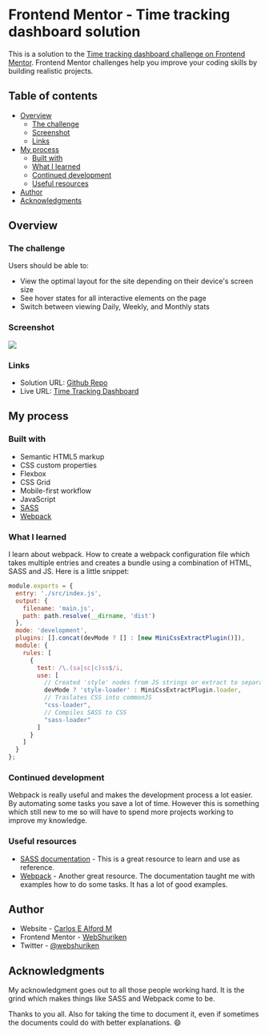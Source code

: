 # Frontend Mentor - Time tracking dashboard solution

This is a solution to the [Time tracking dashboard challenge on Frontend Mentor](https://www.frontendmentor.io/challenges/time-tracking-dashboard-UIQ7167Jw). Frontend Mentor challenges help you improve your coding skills by building realistic projects.

## Table of contents

- [Overview](#overview)
  - [The challenge](#the-challenge)
  - [Screenshot](#screenshot)
  - [Links](#links)
- [My process](#my-process)
  - [Built with](#built-with)
  - [What I learned](#what-i-learned)
  - [Continued development](#continued-development)
  - [Useful resources](#useful-resources)
- [Author](#author)
- [Acknowledgments](#acknowledgments)

## Overview

### The challenge

Users should be able to:

- View the optimal layout for the site depending on their device's screen size
- See hover states for all interactive elements on the page
- Switch between viewing Daily, Weekly, and Monthly stats

### Screenshot

![](./screenshot.png)

### Links

- Solution URL: [Github Repo](https://github.com/webshuriken/frontend-mentor-my-solutions/tree/main/time-tracking-dashboard)
- Live URL: [Time Tracking Dashboard](https://webshuriken.github.io/frontend-mentor-my-solutions/time-tracking-dashboard/dist/)

## My process

### Built with

- Semantic HTML5 markup
- CSS custom properties
- Flexbox
- CSS Grid
- Mobile-first workflow
- JavaScript
- [SASS](https://sass-lang.com/)
- [Webpack](https://webpack.js.org/)

### What I learned

I learn about webpack. How to create a webpack configuration file which
takes multiple entries and creates a bundle using a combination of HTML, SASS and JS. Here is a little snippet:

```js
module.exports = {
  entry: './src/index.js',
  output: {
    filename: 'main.js',
    path: path.resolve(__dirname, 'dist')
  },
  mode: 'development',
  plugins: [].concat(devMode ? [] : [new MiniCssExtractPlugin()]),
  module: {
    rules: [
      {
        test: /\.(sa|sc|c)ss$/i,
        use: [
          // Created 'style' nodes from JS strings or extract to separate file
          devMode ? 'style-loader' : MiniCssExtractPlugin.loader,
          // Traslates CSS into commonJS
          "css-loader",
          // Compiles SASS to CSS
          "sass-loader"
        ]
      }
    ]
  }
};
```

### Continued development

Webpack is really useful and makes the development process a lot
easier. By automating some tasks you save a lot of time. However this
is something which still new to me so will have to spend more projects
working to improve my knowledge.

### Useful resources

- [SASS documentation](https://sass-lang.com/documentation) - This is a great resource to learn and use as reference.
- [Webpack](https://webpack.js.org/concepts/) - Another great resource.
The documentation taught me with examples how to do some tasks.
It has a lot of good examples.

## Author

- Website - [Carlos E Alford M](https://carlosealford.com)
- Frontend Mentor - [WebShuriken](https://www.frontendmentor.io/profile/WebShuriken)
- Twitter - [@webshuriken](https://www.twitter.com/webshuriken)

## Acknowledgments

My acknowledgment goes out to all those people working hard.
It is the grind which makes things like SASS and Webpack come to be.

Thanks to you all. Also for taking the time to document it, even
if sometimes the documents could do with better explanations. :smile:
